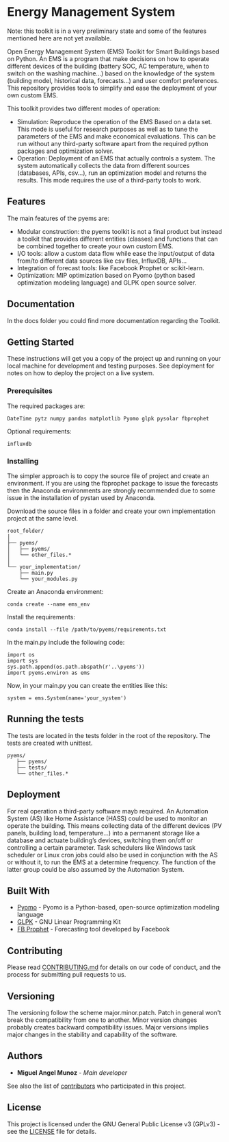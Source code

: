 # Energy Management System

Note: this toolkit is in a very preliminary state and some of the features mentioned here are not yet available.

Open Energy Management System (EMS) Toolkit for Smart Buildings based on Python. An EMS is a program that make decisions on how to operate different devices of the building (battery SOC, AC temperature, when to switch on the washing machine…) based on the knowledge of the system (building model, historical data, forecasts…) and user comfort preferences. This repository provides tools to simplify and ease the deployment of your own custom EMS.

This toolkit provides two different modes of operation:
+ Simulation: Reproduce the operation of the EMS Based on a data set. This mode is useful for research purposes as well as to tune the parameters of the EMS and make economical evaluations. This can be run without any third-party software apart from the required python packages and optimization solver.  
+ Operation: Deployment of an EMS that actually controls a system. The system automatically collects the data from different sources (databases, APIs, csv…), run an optimization model and returns the results. This mode requires the use of a third-party tools to work. 

## Features

The main features of the pyems are:
+ Modular construction: the pyems toolkit is not a final product but instead a toolkit that provides different entities (classes) and functions that can be combined together to create your own custom EMS. 
+ I/O tools: allow a custom data flow while ease the input/output of data from/to different data sources like csv files, InfluxDB, APIs…
+ Integration of forecast tools: like Facebook Prophet or scikit-learn.
+ Optimization: MIP optimization based on Pyomo (python based optimization modeling language) and GLPK open source solver.

## Documentation

In the docs folder you could find more documentation regarding the Toolkit.

## Getting Started

These instructions will get you a copy of the project up and running on your local machine for development and testing purposes. See deployment for notes on how to deploy the project on a live system.

### Prerequisites

The required packages are:

```
DateTime pytz numpy pandas matplotlib Pyomo glpk pysolar fbprophet
```
Optional requirements:
```
influxdb
```

### Installing

The simpler approach is to copy the source file of project and create an environment. If you are using the fbprophet package to issue the forecasts then the Anaconda environments are strongly recommended due to some issue in the installation of pystan used by Anaconda.

Download the source files in a folder and create your own implementation project at the same level.

```
root_folder/
│
├── pyems/
│   ├── pyems/
│   └── other_files.*
│   
└── your_implementation/
    ├── main.py
    └── your_modules.py
```

Create an Anaconda environment:
```
conda create --name ems_env
```

Install the requirements:

```
conda install --file /path/to/pyems/requirements.txt
```

In the main.py include the following code:

```
import os
import sys
sys.path.append(os.path.abspath(r'..\pyems'))
import pyems.environ as ems
```

Now, in your main.py you can create the entities like this:
```
system = ems.System(name='your_system')
```

## Running the tests

The tests are located in the tests folder in the root of the repository. The tests are created with unittest.

```
pyems/
   ├── pyems/
   ├── tests/
   └── other_files.*
```

## Deployment

For real operation a third-party software mayb required. An Automation System (AS) like Home Assistance (HASS) could be used to monitor an operate the building. This means collecting data of the different devices (PV panels, building load, temperature…) into a permanent storage like a database and actuate building’s devices, switching them on/off or controlling a certain parameter. Task schedulers like Windows task scheduler or Linux cron jobs could also be used in conjunction with the AS or without it, to run the EMS at a determine frequency. The function of the latter group could be also assumed by the Automation System. 

## Built With

* [Pyomo](http://www.pyomo.org/) - Pyomo is a Python-based, open-source optimization modeling language
* [GLPK](https://www.gnu.org/software/glpk/) - GNU Linear Programming Kit
* [FB Prophet](https://facebook.github.io/prophet/docs/quick_start.html) - Forecasting tool developed by Facebook

## Contributing

Please read [CONTRIBUTING.md](https://gist.github.com/PurpleBooth/b24679402957c63ec426) for details on our code of conduct, and the process for submitting pull requests to us.

## Versioning

The versioning follow the scheme major.minor.patch. Patch in general won't break the compatibility from one to another. Minor version changes probably creates backward compatibility issues. Major versions implies major changes in the stability and capability of the software.

## Authors

* **Miguel Angel Munoz** - *Main developer* 

See also the list of [contributors](https://github.com/your/project/contributors) who participated in this project.

## License

This project is licensed under the GNU General Public License v3 (GPLv3) - see the [LICENSE](LICENSE) file for details.

<!---
## Acknowledgments
For the versions available, see the [tags on this repository](https://github.com/your/project/tags). 
--->
